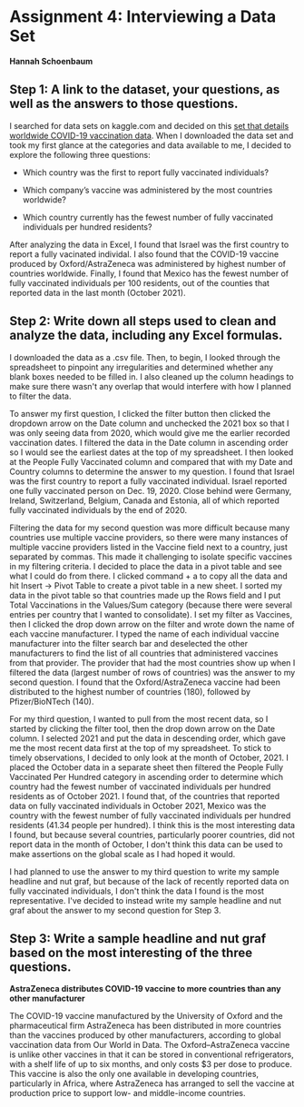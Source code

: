# Assignment 4: Interviewing a Data Set

**Hannah Schoenbaum**

## Step 1: A link to the dataset, your questions, as well as the answers to those questions.
 
I searched for data sets on kaggle.com and decided on this [set that details worldwide COVID-19 vaccination data](https://github.com/hschoenbaum/datavisualization-fall2021/blob/main/country_vaccinations%20copy.csv). When I downloaded the data set and took my first glance at the categories and data available to me, I decided to explore the following three questions:
 
  * Which country was the first to report fully vaccinated individuals?

  * Which company’s vaccine was administered by the most countries worldwide?

  * Which country currently has the fewest number of fully vaccinated individuals per hundred residents?

After analyzing the data in Excel, I found that Israel was the first country to report a fully vacinated individal. I also found that the COVID-19 vaccine produced by Oxford/AstraZeneca was administered by highest number of countries worldwide. Finally, I found that Mexico has the fewest number of fully vaccinated individuals per 100 residents, out of the counties that reported data in the last month (October 2021). 

## Step 2: Write down all steps used to clean and analyze the data, including any Excel formulas.
I downloaded the data as a .csv file. Then, to begin, I looked through the spreadsheet to pinpoint any irregularities and determined whether any blank boxes needed to be filled in. I also cleaned up the column headings to make sure there wasn't any overlap that would interfere with how I planned to filter the data.

To answer my first question, I clicked the filter button then clicked the dropdown arrow on the Date column and unchecked the 2021 box so that I was only seeing data from 2020, which would give me the earlier recorded vaccination dates. I filtered the data in the Date column in ascending order so I would see the earliest dates at the top of my spreadsheet. I then looked at the People Fully Vaccinated column and compared that with my Date and Country columns to determine the answer to my question. I found that Israel was the first country to report a fully vaccinated individual. Israel reported one fully vaccinated person on Dec. 19, 2020. Close behind were Germany, Ireland, Switzerland, Belgium, Canada and Estonia, all of which reported fully vaccinated individuals by the end of 2020.

Filtering the data for my second question was more difficult because many countries use multiple vaccine providers, so there were many instances of multiple vaccine providers listed in the Vaccine field next to a country, just separated by commas. This made it challenging to isolate specific vaccines in my filtering criteria. I decided to place the data in a pivot table and see what I could do from there. I clicked command + a to copy all the data and hit Insert -> Pivot Table to create a pivot table in a new sheet. I sorted my data in the pivot table so that countries made up the Rows field and I put Total Vaccinations in the Values/Sum category (because there were several entries per country that I wanted to consolidate). I set my filter as Vaccines, then I clicked the drop down arrow on the filter and wrote down the name of each vaccine manufacturer. I typed the name of each individual vaccine manufacturer into the filter search bar and deselected the other manufacturers to find the list of all countries that administered vaccines from that provider. The provider that had the most countries show up when I filtered the data (largest number of rows of countries) was the answer to my second question. I found that the Oxford/AstraZeneca vaccine had been distributed to the highest number of countries (180), followed by Pfizer/BioNTech (140).

For my third question, I wanted to pull from the most recent data, so I started by clicking the filter tool, then the drop down arrow on the Date column. I selected 2021 and put the data in descending order, which gave me the most recent data first at the top of my spreadsheet. To stick to timely observations, I decided to only look at the month of October, 2021. I placed the October data in a separate sheet then filtered the People Fully Vaccinated Per Hundred category in ascending order to determine which country had the fewest number of vaccinated individuals per hundred residents as of October 2021. I found that, of the countries that reported data on fully vaccinated individuals in October 2021, Mexico was the country with the fewest number of fully vaccinated individuals per hundred residents (41.34 people per hundred). I think this is the most interesting data I found, but because several countries, particularly poorer countries, did not report data in the month of October, I don't think this data can be used to make assertions on the global scale as I had hoped it would.

I had planned to use the answer to my third question to write my sample headline and nut graf, but because of the lack of recently reported data on fully vaccinated individuals, I don't think the data I found is the most representative. I've decided to instead write my sample headline and nut graf about the answer to my second question for Step 3.

## Step 3: Write a sample headline and nut graf based on the most interesting of the three questions.

**AstraZeneca distributes COVID-19 vaccine to more countries than any other manufacturer**

The COVID-19 vaccine manufactured by the University of Oxford and the pharmaceutical firm AstraZeneca has been distributed in more countries than the vaccines produced by other manufacturers, according to global vaccination data from Our World in Data. The Oxford–AstraZeneca vaccine is unlike other vaccines in that it can be stored in conventional refrigerators, with a shelf life of up to six months, and only costs $3 per dose to produce. This vaccine is also the only one available in developing countries, particularly in Africa, where AstraZeneca has arranged to sell the vaccine at production price to support low- and middle-income countries.
